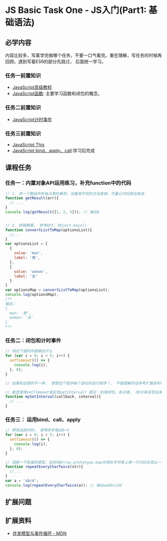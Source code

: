 # JS Basic Task One - JS入门(Part1: 基础语法)

## 必学内容
内容比较多，写着学完做哪个任务，不要一口气看完。重在理解，写任务的时候再回顾。遇到写着ES6的部分先跳过， 后面统一学习。
### 任务一前置知识
+ [JavaScript高级教程](https://www.runoob.com/js/js-objects.html)
+ [JavaScript函数](https://www.runoob.com/js/js-function-definition.html): 主要学习函数和闭包的概念。
### 任务二前置知识
+ [JavaScript计时事件](https://www.runoob.com/js/js-timing.html)
### 任务三前置知识
+ [JavaScript This](https://www.runoob.com/js/js-this.html)
+ [JavaScript bind、apply、call](https://www.runoob.com/w3cnote/js-call-apply-bind.html):学习后完成

## 课程任务
### 任务一：内置对象API运用练习，补充function中的代码
```javascript
// 1. 求一个数组中所有元素的乘积，试着用不同的方法来做，尽量让代码简洁易读
function getResult(arr){
  // ...
}
console.log(getResult([1, 2, 3])); // 输出6


// 2. 转换数据， 参考API: Object.keys()
function convertListToMap(optionsList){
  //...
}
var optionsList = [
  {
    value: 'man',
    label: '男',
  },
  {
    value: 'woman',
    label: '女'
  }
]
var optionsMap = convertListToMap(optionsList);
console.log(optionsMap);
/**
输出：
{
  man: '男',
  woman: '女'
}
**/

```

### 任务二：闭包和计时事件
```javascript
// 说出下面的内容输出什么
for (var i = 0; i < 5; i++) {
  setTimeout(() => {
    console.log(i);
  }, 0);
}

// 如果和设想的不一样， 想想这个程序每个语句的运行顺序？， 不能理解的话参考扩展资料中的【并发模型与事件循环 - MDN】 后面将会有解决这个问题的练习

// 能否使用setTimeout来实现setInterval? 提示：利用闭包。有点难， 20分钟没写出来就放弃吧~等参考答案。
function mySetInterval(callback, interval){
  // ...
}
```

### 任务三： 运用bind、call、apply
```javascript
// 修改这段代码， 使得异步输出0~4
for (var i = 0; i < 5; i++) {
  setTimeout(() => {
    console.log(i);
  }, 0);
}

// 回顾一下前面的原型，如何将Array.prototype.map作用在字符串上用一行代码实现让一个字符串的每个字符出现两次
function repeatEveryCharTwice(str){
  //...
}
var a = 'abcd';
console.log(repeatEveryCharTwice(a)); // 输出aabbccdd
```

## 扩展问题

## 扩展资料
+ [并发模型与事件循环 - MDN](https://developer.mozilla.org/zh-CN/docs/Web/JavaScript/EventLoop)
